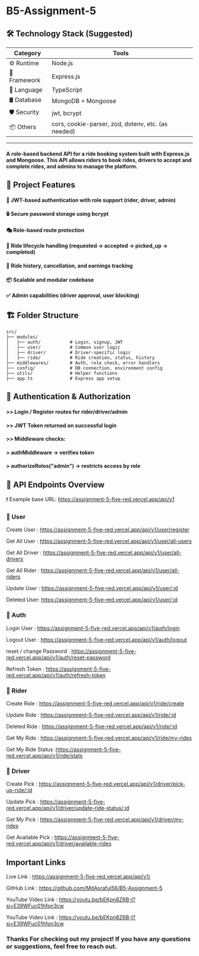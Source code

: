 # B5-Assignment-5

## 🛠️ Technology Stack (Suggested)

| Category     | Tools                                              |
| ------------ | -------------------------------------------------- |
| ⚙️ Runtime   | Node.js                                            |
| 🔧 Framework | Express.js                                         |
| 🧠 Language  | TypeScript                                         |
| 🛢️ Database  | MongoDB + Mongoose                                 |
| 🛡️ Security  | jwt, bcrypt                                        |
| 📦 Others    | cors, cookie-parser, zod, dotenv, etc. (as needed) |

---

#### A role-based backend API for a ride booking system built with Express.js and Mongoose. This API allows riders to book rides, drivers to accept and complete rides, and admins to manage the platform.

## 📌 Project Features

#### 🔐 JWT-based authentication with role support (rider, driver, admin)

#### 🔒 Secure password storage using bcrypt

#### 🎭 Role-based route protection

#### 🚕 Ride lifecycle handling (requested → accepted → picked_up → completed)

#### 📜 Ride history, cancellation, and earnings tracking

#### 📦 Scalable and modular codebase

#### ✅ Admin capabilities (driver approval, user blocking)

## 🏗️ Folder Structure

```
src/
├── modules/
│   ├── auth/           # Login, signup, JWT
│   ├── user/           # Common user logic
│   ├── driver/         # Driver-specific logic
│   ├── ride/           # Ride creation, status, history
├── middlewares/        # Auth, role check, error handlers
├── config/             # DB connection, environment config
├── utils/              # Helper functions
├── app.ts              # Express app setup

```

## 🔑 Authentication & Authorization

#### >> Login / Register routes for rider/driver/admin

#### >> JWT Token returned on successful login

#### >> Middleware checks:

#### > authMiddleware → verifies token

#### > authorizeRoles("admin") → restricts access by role

## 📲 API Endpoints Overview

❗ Example base URL: https://assignment-5-five-red.vercel.app/api/v1

### 🪪 User

Create User : https://assignment-5-five-red.vercel.app/api/v1/user/register

Get All User : https://assignment-5-five-red.vercel.app/api/v1/user/all-users

Get All Driver : https://assignment-5-five-red.vercel.app/api/v1/user/all-drivers

Get All Rider : https://assignment-5-five-red.vercel.app/api/v1/user/all-riders

Update User : https://assignment-5-five-red.vercel.app/api/v1/user/:id

Deleted User: https://assignment-5-five-red.vercel.app/api/v1/user/:id

### 🔐 Auth

Login User : https://assignment-5-five-red.vercel.app/api/v1/auth/login

Logout User : https://assignment-5-five-red.vercel.app/api/v1/auth/logout

reset / change Password : https://assignment-5-five-red.vercel.app/api/v1/auth/reset-password

Refresh Token : https://assignment-5-five-red.vercel.app/api/v1/auth/refresh-token

### 🧍 Rider

Create Ride : https://assignment-5-five-red.vercel.app/api/v1/ride/create

Update Ride : https://assignment-5-five-red.vercel.app/api/v1/ride/:id

Deleted Ride : https://assignment-5-five-red.vercel.app/api/v1/ride/:id

Get My Ride : https://assignment-5-five-red.vercel.app/api/v1/ride/my-rides

Get My Ride Status :https://assignment-5-five-red.vercel.app/api/v1/ride/stats

### 🚗 Driver

Create Pick : https://assignment-5-five-red.vercel.app/api/v1/driver/pick-up-ride/:id

Update Pick : https://assignment-5-five-red.vercel.app/api/v1/driver/update-ride-status/:id

Get My Pick : https://assignment-5-five-red.vercel.app/api/v1/driver/my-rides

Get Available Pick : https://assignment-5-five-red.vercel.app/api/v1/driver/available-rides

## Important Links

Live Link : https://assignment-5-five-red.vercel.app/api/v1/

GitHub Link : https://github.com/MdAsraful56/B5-Assignment-5

YouTube Video Link : https://youtu.be/bEKpn8Z6B-I?si=E39WFuc01hfon3cw

YouTube Video Link : https://youtu.be/bEKpn8Z6B-I?si=E39WFuc01hfon3cw

### Thanks For checking out my project! If you have any questions or suggestions, feel free to reach out.
